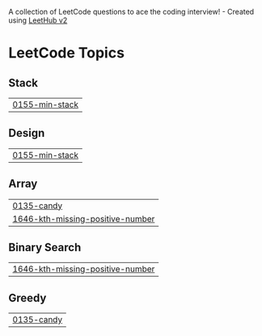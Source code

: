 A collection of LeetCode questions to ace the coding interview! - Created using [LeetHub v2](https://github.com/arunbhardwaj/LeetHub-2.0)
<!---LeetCode Topics Start-->
# LeetCode Topics
## Stack
|  |
| ------- |
| [0155-min-stack](https://github.com/Mayankjain2624/Leetcode-Daily/tree/master/0155-min-stack) |
## Design
|  |
| ------- |
| [0155-min-stack](https://github.com/Mayankjain2624/Leetcode-Daily/tree/master/0155-min-stack) |
## Array
|  |
| ------- |
| [0135-candy](https://github.com/Mayankjain2624/Leetcode-Daily/tree/master/0135-candy) |
| [1646-kth-missing-positive-number](https://github.com/Mayankjain2624/Leetcode-Daily/tree/master/1646-kth-missing-positive-number) |
## Binary Search
|  |
| ------- |
| [1646-kth-missing-positive-number](https://github.com/Mayankjain2624/Leetcode-Daily/tree/master/1646-kth-missing-positive-number) |
## Greedy
|  |
| ------- |
| [0135-candy](https://github.com/Mayankjain2624/Leetcode-Daily/tree/master/0135-candy) |
<!---LeetCode Topics End-->
